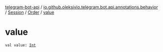 [telegram-bot-api](../../../index.md) / [io.github.oleksivio.telegram.bot.api.annotations.behavior](../../index.md) / [Session](../index.md) / [Order](index.md) / [value](./value.md)

# value

`val value: `[`Int`](https://kotlinlang.org/api/latest/jvm/stdlib/kotlin/-int/index.html)